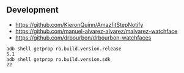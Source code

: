 ## Development

* https://github.com/KieronQuinn/AmazfitStepNotify
* https://github.com/manuel-alvarez-alvarez/malvarez-watchface
* https://github.com/drbourbon/drbourbon-watchfaces

```
adb shell getprop ro.build.version.release
5.1
adb shell getprop ro.build.version.sdk
22
```
